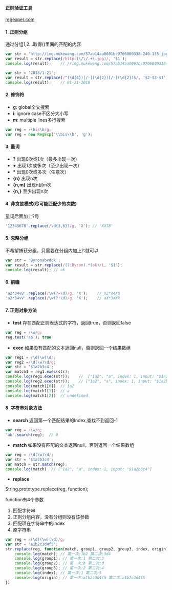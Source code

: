 #### 正则验证工具
[regexper.com](https://regexper.com/)
#### 1. 正则分组
通过分组$1,$2...取得()里面的匹配的内容
```javascript
var str = 'http://img.mukewang.com/57ab14aa0001bc9706000338-240-135.jpg';
var result = str.replace(/http:(\/\/.+\.jpg)/, '$1');
console.log(result);    // //img.mukewang.com/57ab14aa0001bc9706000338-240-135.jpg
```
```javascript
var str = '2018/1-21';
var result = str.replace(/^(\d{4})[/-](\d{2})[/-](\d{2})$/, '$2-$3-$1');
console.log(result);    // 01-21-2018
```
#### 2. 修饰符
* **g**: global全文搜索
* **i**: ignore case不区分大小写
* **m**: multiple lines多行搜索
```javascript
var reg = /\bis\b/g;
var reg = new RegExp('\\bis\\b', 'g');
```
#### 3. 量词
+ **?** 出现0次或1次（最多出现一次）
+ **+** 出现1次或多次（至少出现一次）
+ __*__ 出现0次或多次（任意次）
+ **{n}** 出现n次
+ **{n,m}** 出现n到m次
+ **{n,}** 至少出现n次
#### 4. 非贪婪模式(尽可能匹配少的次数)
量词后面加上?号
```javascript
'12345678'.replace(/\d{3,6}?/g, 'X'); // 'XX78'
```
#### 5. 忽略分组
不希望捕获分组，只需要在分组内加上?:就可以
```javascript
var str = 'Byronabvdok';
var result = str.replace(/(?:Byron).*(ok)/i, '$1');
console.log(result); // ok
```
#### 6. 前瞻
```javascript
'a2*34v8'.replace(/\w(?=\d)/g, 'X');    // X2*X4X8
'a2*34vV'.replace(/\w(?!\d)/g, 'X');    // aX*3XXX
```
#### 7. 正则对象方法
* __test__
存在匹配正则表达式的字符，返回true，否则返回false
```javascript
var reg = /\w/g;
reg.test('ab'); true
```
* __exec__
如果没有匹配的文本返回null，否则返回一个结果数组
```javascript
var reg1 = /\d(\w)\d/;
var reg2 =/\d(\w)\d/g;
var str = '$1a2b3c4';
var match1 = reg1.exec(str);
console.log(reg1.exec(str));	//	["1a2", "a", index: 1, input: "$1a2b3c4"]
console.log(reg2.exec(str));	// ["1a2", "a", index: 1, input: "$1a2b3c4"]
console.log(match1[0])	// 1a2
console.log(match1[1])	// a
console.log(match1[2])	// undefined

```
#### 8. 字符串对象方法
* __search__
返回第一个匹配结果的Index,查找不到返回-1
```javascript
var reg = /\w/g;
'ab'.search(reg);  // 0
```
* __match__
如果没有匹配的文本返回null，否则返回一个结果数组
```javascript
var reg = /\d(\w)\d/;
var str = '$1a2b3c4';
var match = str.match(reg);
console.log(match)	// ["1a2", "a", index: 1, input: "$1a2b3c4"]

```
* __replace__

String.prototype.replace(reg, function);

function有4个参数
1. 匹配字符串
2. 正则分组内容，没有分组则没有该参数
3. 匹配项在字符串中的index
4. 原字符串
```javascript
var reg = /(\d)(\w)(\d)/g;
var str = 'a1b2c3d4f5';
str.replace(reg, function(match, group1, group2, group3, index, origin) {
    console.log(match); // 第一次:1b2 第二次:3d4
    console.log(group1); // 第一次:1 第二次:3
    console.log(group2); // 第一次:b 第二次:d
    console.log(group3); // 第一次:2 第二次:4
    console.log(index); // 第一次:1 第二次:5
    console.log(origin); // 第一次:a1b2c3d4f5 第二次:a1b2c3d4f5
})

```